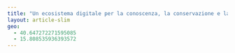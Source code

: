 ```yaml
---
title: "Un ecosistema digitale per la conoscenza, la conservazione e la valorizzazione del sito archeologico medievale di Satrianum (Tito, PZ). Strumenti FOSS"
layout: article-slim
geo:
  - 40.647272271595085
  - 15.808535936393572
---
```



